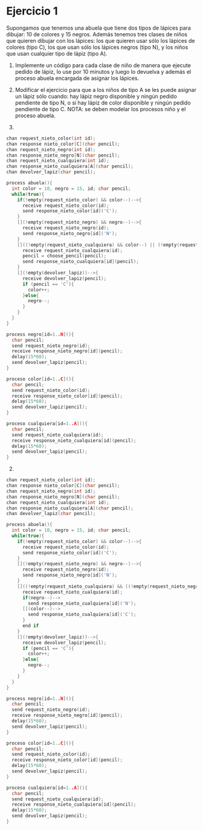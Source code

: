 # Ejercicio 1

Supongamos que tenemos una abuela que tiene dos tipos de lápices para dibujar: 10 de colores y 15 negros. Además tenemos tres clases de niños que quieren dibujar con los lápices: los que quieren usar sólo los lápices de colores (tipo C), los que usan sólo los lápices negros (tipo N), y los niños que usan cualquier tipo de lápiz (tipo A).
1. Implemente un código para cada clase de niño de manera que ejecute pedido de lápiz, lo use por 10 minutos y luego lo devuelva y además el proceso abuela encargada de asignar los lápices.
2. Modificar el ejercicio para que a los niños de tipo A se les puede asignar un lápiz sólo cuando: hay lápiz negro disponible y ningún pedido pendiente de tipo N, o si hay lápiz de color disponible y ningún pedido pendiente de tipo C.
NOTA: se deben modelar los procesos niño y el proceso abuela.

1.
```c++
chan request_nieto_color(int id);
chan response nieto_color[C](char pencil);
chan request_nieto_negro(int id);
chan response_nieto_negro[N](char pencil);
chan request_nieto_cualquiera(int id);
chan response_nieto_cualquiera[A](char pencil);
chan devolver_lapiz(char pencil);

process abuela(){
  int color = 10, negro = 15, id; char pencil;
  while(true){
    if(!empty(request_nieto_color) && color--)-->{
      receive request_nieto_color(id);
      send response_nieto_color[id]('C');
    }
    [](!empty(request_nieto_negro) && negro--)-->{
      receive request_nieto_negro(id);
      send response_nieto_negro[id]('N');
    }
    []((!empty(request_nieto_cualquiera) && color--) || (!empty(request_nieto_cualquiera) && negro--))-->{
      receive request_nieto_cualquiera(id);
      pencil = choose_pencil(pencil);
      send response_nieto_cualquiera[id](pencil);
    }
    [](!empty(devolver_lapiz))-->{
      receive devolver_lapiz(pencil);
      if (pencil == 'C'){
        color++;
      }else{
        negro--;
      }
    }
  }
}

process negro[id=1..N](){
  char pencil;
  send request_nieto_negro(id);
  receive response_nieto_negro[id](pencil);
  delay(15*60);
  send devolver_lapiz(pencil);  
}

proceso color[id=1..C](){
  char pencil;
  send request_nieto_color(id);
  receive response_nieto_color[id](pencil);
  delay(15*60);
  send devolver_lapiz(pencil);  
}

proceso cualquiera[id=1..A](){
  char pencil;
  send request_nieto_cualquiera(id);
  receive response_nieto_cualquiera[id](pencil);
  delay(15*60);
  send devolver_lapiz(pencil);
}
```
2.
```c++
chan request_nieto_color(int id);
chan response nieto_color[C](char pencil);
chan request_nieto_negro(int id);
chan response_nieto_negro[N](char pencil);
chan request_nieto_cualquiera(int id);
chan response_nieto_cualquiera[A](char pencil);
chan devolver_lapiz(char pencil);

process abuela(){
  int color = 10, negro = 15, id; char pencil;
  while(true){
    if(!empty(request_nieto_color) && color--)-->{
      receive request_nieto_color(id);
      send response_nieto_color[id]('C');
    }
    [](!empty(request_nieto_negro) && negro--)-->{
      receive request_nieto_negro(id);
      send response_nieto_negro[id]('N');
    }
    []((!empty(request_nieto_cualquiera) && ((!empty(request_nieto_negro) && negro--) || (!empty(request_nieto_color) && color--)))-->{
      receive request_nieto_cualquiera(id);
      if(negro--)-->
        send response_nieto_cualquiera[id]('N');
      [](color--)-->
        send response_nieto_cualquiera[id]('C');
      }
      end if
    }
    [](!empty(devolver_lapiz))-->{
      receive devolver_lapiz(pencil);
      if (pencil == 'C'){
        color++;
      }else{
        negro--;
      }
    }
  }
}

process negro[id=1..N](){
  char pencil;
  send request_nieto_negro(id);
  receive response_nieto_negro[id](pencil);
  delay(15*60);
  send devolver_lapiz(pencil);  
}

proceso color[id=1..C](){
  char pencil;
  send request_nieto_color(id);
  receive response_nieto_color[id](pencil);
  delay(15*60);
  send devolver_lapiz(pencil);  
}

proceso cualquiera[id=1..A](){
  char pencil;
  send request_nieto_cualquiera(id);
  receive response_nieto_cualquiera[id](pencil);
  delay(15*60);
  send devolver_lapiz(pencil);
}
